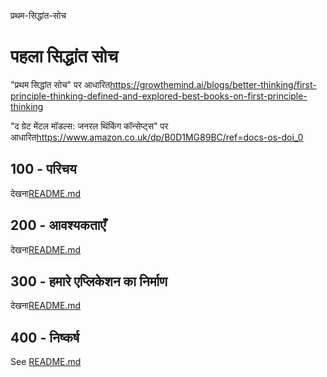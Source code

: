 प्रथम-सिद्धांत-सोच

# पहला सिद्धांत सोच

"प्रथम सिद्धांत सोच" पर आधारित<https://growthemind.ai/blogs/better-thinking/first-principle-thinking-defined-and-explored-best-books-on-first-principle-thinking>

"द ग्रेट मेंटल मॉडल्स: जनरल थिंकिंग कॉन्सेप्ट्स" पर आधारित<https://www.amazon.co.uk/dp/B0D1MG89BC/ref=docs-os-doi_0>

## 100 - परिचय

देखना[README.md](./100/README.md)

## 200 - आवश्यकताएँ

देखना[README.md](./200/README.md)

## 300 - हमारे एप्लिकेशन का निर्माण

देखना[README.md](./300/README.md)

## 400 - निष्कर्ष

See [README.md](./400/README.md)
